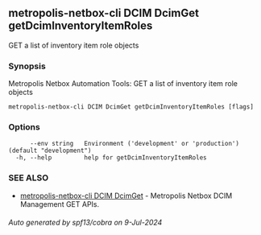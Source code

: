 ## metropolis-netbox-cli DCIM DcimGet getDcimInventoryItemRoles

GET a list of inventory item role objects

### Synopsis


Metropolis Netbox Automation Tools:
  GET a list of inventory item role objects

```
metropolis-netbox-cli DCIM DcimGet getDcimInventoryItemRoles [flags]
```

### Options

```
      --env string   Environment ('development' or 'production') (default "development")
  -h, --help         help for getDcimInventoryItemRoles
```

### SEE ALSO

* [metropolis-netbox-cli DCIM DcimGet]()	 - Metropolis Netbox DCIM Management GET APIs.

###### Auto generated by spf13/cobra on 9-Jul-2024
